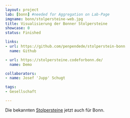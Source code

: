 ```yaml
---
layout: project
lab: [bonn] #needed for Aggregation on Lab-Page
imgname: bonn/stolpersteine-web.jpg
title: Visualisierung der Bonner Stolpersteine
showcase: 0
status: Finished

links:
- url: https://github.com/penpendede/stolperstein-bonn
  name: Github

- url: https://stolpersteine.codeforbonn.de/
  name: Demo

collaborators:
- name: Josef 'Jupp' Schugt

tags:
- Gesellschaft

---
```


Die bekannten [Stolpersteine](http://de.wikipedia.org/wiki/Stolpersteine) jetzt auch für Bonn.
